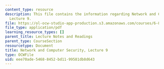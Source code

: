 ```yaml
---
content_type: resource
description: This file contains the information regarding Network and Computer Security,
  Lecture 9.
file: https://ol-ocw-studio-app-production.s3.amazonaws.com/courses/6-857-network-and-computer-security-spring-2014/eee70ade54688452bd1199581db8d643_MIT6_857S14_Lec09.pdf
file_type: application/pdf
learning_resource_types: []
parent_title: Lecture Notes and Readings
parent_type: CourseSection
resourcetype: Document
title: Network and Computer Security, Lecture 9
type: OCWFile
uid: eee70ade-5468-8452-bd11-99581db8d643
---
```

